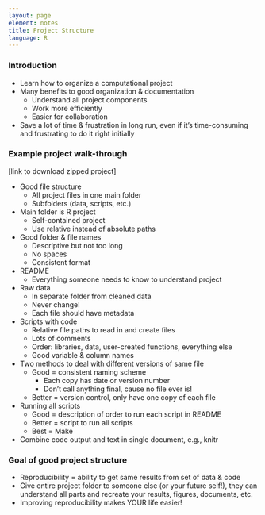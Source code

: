 ```yaml
---
layout: page
element: notes
title: Project Structure
language: R
--- 
```


### Introduction

* Learn how to organize a computational project
* Many benefits to good organization & documentation
    * Understand all project components
    * Work more efficiently
    * Easier for collaboration
* Save a lot of time & frustration in long run, even if it’s time-consuming and frustrating to do it right initially

### Example project walk-through
[link to download zipped project]

* Good file structure
    * All project files in one main folder
    * Subfolders (data, scripts, etc.)
* Main folder is R project
    * Self-contained project
    * Use relative instead of absolute paths
* Good folder & file names
    * Descriptive but not too long
    * No spaces
    * Consistent format
* README
    * Everything someone needs to know to understand project
* Raw data
    * In separate folder from cleaned data
    * Never change!
    * Each file should have metadata
* Scripts with code
    * Relative file paths to read in and create files
    * Lots of comments
    * Order: libraries, data, user-created functions, everything else
    * Good variable & column names
* Two methods to deal with different versions of same file
    * Good = consistent naming scheme
        * Each copy has date or version number
        * Don’t call anything final, cause no file ever is! 
    * Better = version control, only have one copy of each file
* Running all scripts
    * Good = description of order to run each script in README
    * Better = script to run all scripts
    * Best = Make
* Combine code output and text in single document, e.g., knitr

### Goal of good project structure

* Reproducibility = ability to get same results from set of data & code
* Give entire project folder to someone else (or your future self!), they can understand all parts and recreate your results, figures, documents, etc. 
* Improving reproducibility makes YOUR life easier! 
